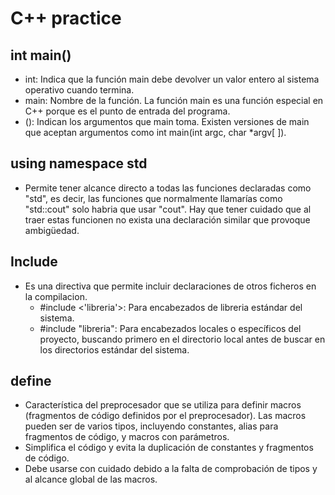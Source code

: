 # C++ practice

## int main()
- int: Indica que la función main debe devolver un valor entero al sistema operativo cuando termina.
- main: Nombre de la función. La función main es una función especial en C++ porque es el punto de entrada del programa.
- (): Indican los argumentos que main toma. Existen versiones de main que aceptan argumentos como int main(int argc, char *argv[ ]).

## using namespace std
- Permite tener alcance directo a todas las funciones declaradas como "std", es decir, las funciones que normalmente llamarías como "std::cout" solo habria que usar "cout". Hay que tener cuidado que al traer estas funcionen no exista una declaración similar que provoque ambigüedad.

## Include 
- Es una directiva que permite incluir declaraciones de otros ficheros en la compilacion. 
    * #include <'libreria'>: Para encabezados de libreria estándar del sistema.
    * #include "libreria": Para encabezados locales o específicos del proyecto, buscando primero en el directorio local antes de buscar en los directorios estándar del sistema.

## define 
- Característica del preprocesador que se utiliza para definir macros (fragmentos de código definidos por el preprocesador). Las macros pueden ser de varios tipos, incluyendo constantes, alias para fragmentos de código, y macros con parámetros.
- Simplifica el código y evita la duplicación de constantes y fragmentos de código.
- Debe usarse con cuidado debido a la falta de comprobación de tipos y al alcance global de las macros.

